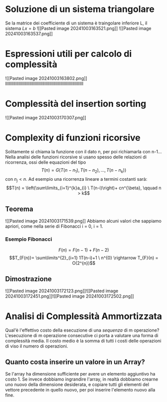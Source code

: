 # Soluzione di un sistema triangolare
Se la matrice dei coefficiente di un sistema è traingolare inferiore L, il sistema $Lx = b$
![[Pasted image 20241003163521.png]]
![[Pasted image 20241003163537.png]]


# Espressioni utili per calcolo di complessità
![[Pasted image 20241003163802.png]]
IlIlIlIlIlIlIlIlIlIlIlIlIlIlIlIlIlIlIlIlIlIlIlIlIlIlIlIlIIlIlIlIlIlIlI

# Complessità del insertion sorting
![[Pasted image 20241003170307.png]]




# Complexity di funzioni ricorsive
Solitamente si chiama la funzione con il dato n, per poi richiamarla con n-1...
Nella analisi delle funzioni ricorsive si usano spesso delle relazioni di ricorrenza, ossi delle equazioni del tipo
$$T(n)=G(T(n-n_1),T(n-n_2),...,T(n-n_k))$$
con $n_{j}<n$. Ad esempio una ricorrenza lineare a termini costanti sarà:
$$T(n) = \left(\sum\limits_{i=1}^{k}a_{i} \ T(n-i)\right)+ cn^{\beta}, \qquad n > k$$
## Teorema
![[Pasted image 20241003171539.png]]
Abbiamo alcuni valori che sappiamo apriori, come nella serie di Fibonacci i = 0, i = 1.

### Esempio Fibonacci
$$F(n) = F(n-1) + F(n-2)$$
$$T_{F(n)}= \sum\limits^{2}_{i=1} 1T(n-i)+1 \ n^{0} \rightarrow T_{F}(n) = O(2^{n})$$
## Dimostrazione

![[Pasted image 20241003172123.png]]![[Pasted image 20241003172451.png]]![[Pasted image 20241003172502.png]]


# Analisi di Complessità Ammortizzata
Qual'è l'effettivo costo della esecuzione di una *sequenza* di m operazione?
L'esecuzione di m operazione consecutive ci porta a valutare una forma di complessità media.
Il costo medio è la somma di tutti i costi delle operazioni di viso il numero di operazioni.

## Quanto costa inserire un valore in un Array?
Se l'array ha dimensione sufficiente per avere un elemento aggiuntivo ha costo 1.
Se invece dobbiamo ingrandire l'array, in realtà dobbiamo crearne uno nuovo della dimensione desiderata, e copiare tutti gli elementi del vettore precedente in quello nuovo, per poi inserire l'elemento nuovo alla fine.
